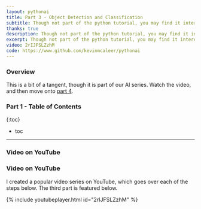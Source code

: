 ```yaml
---
layout: pythonai
title: Part 3 - Object Detection and Classification
subtitle: Though not part of the python tutorial, you may find it interesting
thanks: true
description: Though not part of the python tutorial, you may find it interesting
excerpt: Though not part of the python tutorial, you may find it interesting
video: 2rIJFSLZzhM
code: https://www.github.com/kevinmcaleer/pythonai
---
```


### Overview

This is a bit of a tangent, though it is part of our AI series. Watch the video, and then move onto [part 4](/robots/pythonai/part4).

### Part 1 - Table of Contents

{:toc}
* toc

---

### Video on YouTube

### Video on YouTube

I created a popular video series on YouTube, which goes over each of the steps below. The third part is featured below.

{% include youtubeplayer.html id="2rIJFSLZzhM" %}
